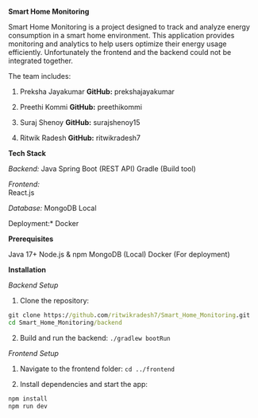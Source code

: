 **Smart Home Monitoring**

Smart Home Monitoring is a project designed to track and analyze energy consumption in a smart home environment. This application provides monitoring and analytics to help users optimize their energy usage efficiently.
Unfortunately the frontend and the backend could not be integrated together.

The team includes:
1. Preksha Jayakumar **GitHub:** prekshajayakumar

2. Preethi Kommi
    **GitHub:** preethikommi

4. Suraj Shenoy
    **GitHub:** surajshenoy15

5. Ritwik Radesh
    **GitHub:** ritwikradesh7

**Tech Stack**

*Backend:*
Java Spring Boot (REST API)
Gradle (Build tool)

*Frontend:*   
React.js

*Database:*
MongoDB Local

Deployment:*
Docker


**Prerequisites**

Java 17+
Node.js & npm
MongoDB (Local)
Docker (For deployment)



**Installation**

*Backend Setup*

1. Clone the repository:
```cmd
git clone https://github.com/ritwikradesh7/Smart_Home_Monitoring.git
cd Smart_Home_Monitoring/backend
```

2. Build and run the backend:
`./gradlew bootRun`

*Frontend Setup*

1. Navigate to the frontend folder:
`cd ../frontend`

2. Install dependencies and start the app:
```cmd
npm install
npm run dev
```
